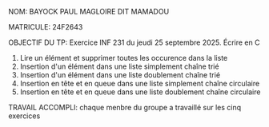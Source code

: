NOM: BAYOCK PAUL MAGLOIRE DIT MAMADOU


MATRICULE: 24F2643


OBJECTIF DU TP: Exercice INF 231 du jeudi 25 septembre 2025.
Écrire en C
1. Lire un élément et supprimer toutes les occurence dans la liste 
2. Insertion d'un élément dans une liste simplement chaîne trié 
3. Insertion d'un élément dans une liste doublement chaîne trié 
4. Insertion en tête et en queue dans une liste simplement chaîne circulaire 
5. Insertion en tête et en queue dans une liste doublement chaîne circulaire 

TRAVAIL ACCOMPLI:
chaque menbre du groupe a travaillé sur les cinq exercices
